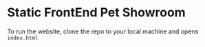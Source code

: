 # Static FrontEnd Pet Showroom

To run the website, clone the repo to your local machine and opens `index.html`
